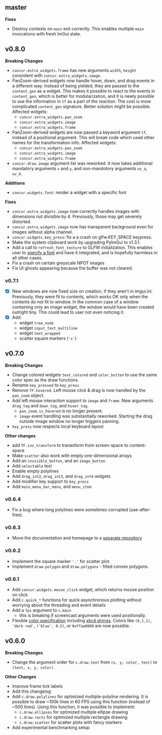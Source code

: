 
## master

**Fixes**

* Destroy contexts on `main` exit correctly. This enables multiple `main` invocations with fresh ImGui state.

## v0.8.0

**Breaking Changes**

* `concur.extra_widgets.frame` has new arguments `width`, `height` consistent with `concur.extra_widgets.image`.
* PanZoom-derived widgets now handle hover, down, and drag events in a different way. Instead of being yielded, they are
passed to the `content_gen` as a widget. This makes it possible to react to the events in `content_gen`, which is better for
modularization, and it is newly possible to use the information in `tf` as a part of the reaction. The cost is more complicated
`content_gen` signature. Better solution might be possible. Affected widgets:
  * `concur.extra_widgets.pan_zoom`
  * `concur.extra_widgets.image`
  * `concur.extra_widgets.frame`
* PanZoom-derived widgets are now passed a keyword argument `tf`, instead of a positional argument. This will break code which used other names for the transformation info. Affected widgets:
  * `concur.extra_widgets.pan_zoom`
  * `concur.extra_widgets.image`
  * `concur.extra_widgets.frame`
* `concur.draw.image` argument list was reworked. It now takes additional mandatory arguments `x` and `y`, and non-mandotory arguments `uv_a`, `uv_b`.

**Additions**

* `concur.widgets.font`: render a widget with a specific font

**Fixes**

* `concur.extra_widgets.image` now correctly handles images with dimensions not divisible by 4. Previously, those may get severely distorted.
* `concur.extra_widgets.image` now has transparent background even for images without alpha channel.
* `concur.widgets.key_press`: fix a a crash on glfw.KEY_SPACE keypress.
* Make the system clipboard work by upgrading PyImGui to v1.3.1.
* Add a call to `refresh_font_texture` to GLFW initialization. This enables user to [specify a font](https://pyimgui.readthedocs.io/en/latest/guide/using-fonts.html) and have it integrated, and is hopefully harmless in all other cases.
* Fix a crash on certain greyscale NPOT images
* Fix UI ghosts appearing because the buffer was not cleared.

### v0.7.1

* [x] New windows are now fixed size on creation, if they aren't in imgui.ini. Previously, they were fit to contents, which works OK only when the contents do not fit to window. In the common case of a window containing only an image widget, the window would have been created outright tiny. This could lead to user not even noticing it.
* [x] Add:
  * widget `tree_node`
  * widget `input_text_multiline`
  * widget `text_wrapped`
  * scatter square markers (`'s'`)

## v0.7.0

**Breaking Changes**

* Change colored widgets `text_colored` and `color_button` to use the same color spec as the draw functions.
* Rename `key_pressed` to `key_press`
* Remove `TF.hovered`. Left mouse click & drag is now handled by the `pan_zoom` object.
* Add left mouse interaction support to `image` and `frame`. New arguments `drag_tag` and `down_tag`, and `hover_tag`.
  - `pan_zoom.is_hovered` is no longer present.
  - `image` event handling was substantially reworked. Starting the drag outside image window no longer triggers panning.
* `key_press` now respects local keyboard layout

**Other changes**

* add `TF.inv_transform` to tranasform from screen-space to content-space
* Make `scatter` also work with empty one-dimensional arrays
* Add an `invisible_button`, and an `image_button`
* Add `selectable` text
* Enable empty polylines
* Add `drag_int2`, `drag_int3`, and `drag_int4` widgets
* Add modifier key support to `key_press`
* Add `main_menu_bar`, `menu`, and `menu_item`


### v0.6.4

* Fix a bug where long polylines were sometimes corrupted (use-after-free).

### v0.6.3

* Move the documentation and homepage to a [separate repository](https://github.com/potocpav/python-concur-docs)

### v0.6.2

* Implement the square marker `'.'` for scatter plot.
* Implement `draw.polygon` and `draw.polygons` - filled convex polygons.

### v0.6.1

* Add `concur.widgets.mouse_click` widget, which returns mouse position on click
* Add `c.quick_*` functions for quick asynchronous plotting without worrying about the threading and event details
* Add a `fps` argument to `c.main`
    - this is breaking if screencast arguments were used positionally.
* Flexible [color specification](https://potocpav.github.io/python-concur-docs/master/draw.html) including [xkcd strings](https://xkcd.com/color/rgb/). Colors like `(0,1,1)`, `'dark red'`, `('blue', 0.5)`, or `0xffaa0000` are now possible.

## v0.6.0

**Breaking Changes**

* Change the argument order for `c.draw.text` from `(x, y, color, text)` to `(text, x, y, color)`.

**Other Changes**

* Improve frame tick labels
* Add this changelog
* Add `c.draw.polylines` for optimized multiple-polyline rendering. It is possible to draw ~100k lines in 60 FPS using this function (instead of ~500 lines). Using this function, it was possible to implement:
    * `c.draw.ellipses` for optimized multiple ellipse drawing
    * `c.draw.rects` for optimized multiple rectangle drawing
    * `c.draw.scatter` for scatter plots with fancy markers
* Add experimental benchmarking setup
